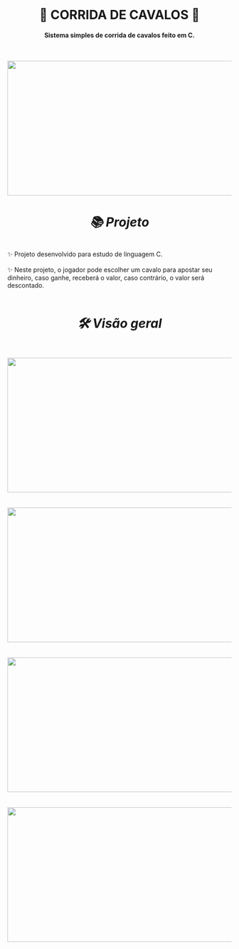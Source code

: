 
<h1 align="center">
  <br>
  <br>
  🦓 CORRIDA DE CAVALOS 🦓
  <br>
</h1>

<h4 align="center">Sistema simples de corrida  de cavalos feito em C.</h4>
<br>
<p align="center">
   <img src="https://i.ibb.co/0fRjPFL/Screenshot-2.png" align="center" width="972" height="302">
  <br>
</p>

<h1 align="center"><i>📚 Projeto</i></h1>
<br>
✨ Projeto desenvolvido para estudo de linguagem C.
<br>
<br>
✨ Neste projeto, o jogador pode escolher um cavalo para apostar seu dinheiro, caso ganhe, receberá o valor, caso contrário, o valor será descontado.
<br>
<br>
<h1 align="center"><i>🛠 Visão geral</i></h1>
<br>
<p align="center">
   <img src="https://i.ibb.co/nzXyCbT/Screenshot-1.png" align="center" width="972" height="302">
     <br>
    <br>
  <br>
   <img src="https://i.ibb.co/FqzM2SQ/Screenshot-3.png" align="center" width="972" height="302">
     <br>
  <br>
  <br>
   <img src="https://i.ibb.co/gjJFqV8/Screenshot-4.png" align="center" width="972" height="302">
     <br>
    <br>
  <br>
   <img src="https://i.ibb.co/cgpntY6/Screenshot-5.png" align="center" width="972" height="302">
  <br>
</p>
<br>
<br>
